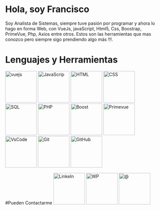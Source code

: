 # Hola, soy Francisco 
Soy Analista de Sistemas, siempre tuve pasión por programar y ahora lo hago en forma Web, con VueJs, javaScript, Html5, Css, Boostrap, PrimeVue, Php, Axios entre otros. Estos  son las herramientas que mas conozco pero siempre sigo prendiendo algo más !!!.

# Lenguajes y Herramientas
<img src="https://user-images.githubusercontent.com/67288434/163403884-1ce4499f-046b-4b9e-9d7d-0ce73b1522ae.png" alt="vuejs" height=100px >
<img src="https://user-images.githubusercontent.com/67288434/163403905-257c543c-6ce7-4fa1-a302-db87e6463b0d.png" alt="JavaScrip" height=100px >
<img src="https://user-images.githubusercontent.com/67288434/163403929-1055ccde-6cba-498f-b877-d3cc94e353f5.png" alt="HTML" height=100px >
<img src="https://user-images.githubusercontent.com/67288434/163403940-bb5b8aa9-108c-4cb9-8402-105c0416c8ad.png" alt="CSS" height=100px >
<img src="https://user-images.githubusercontent.com/67288434/163403962-8eb27022-a19f-4536-b90d-91d209ec198d.png" alt="SQL" height=100px >
<img src="https://user-images.githubusercontent.com/67288434/163403989-4b98b7a1-bd89-4834-a0ac-d8476e0799c4.png" alt="PHP" height=100px >
<img src="https://user-images.githubusercontent.com/67288434/163404188-da2319f5-b675-4231-bf2e-c8d72262bbd7.jpg" alt="Boost" height=100px >
<img src="https://user-images.githubusercontent.com/67288434/163404204-891f7fc7-6e2d-4e7c-9cd6-96644caaa4df.jpg" alt="Primevue" height=100px >
<img src="https://user-images.githubusercontent.com/67288434/163404241-fa3cb14f-c657-4d75-aac3-9fbb92f984de.png" alt="VsCode" height=100px >
<img src="https://user-images.githubusercontent.com/67288434/163404250-637eaaa8-92d4-44c7-ae25-f6260fddaa34.png" alt="Git" height=100px >
<img src="https://user-images.githubusercontent.com/67288434/163404260-bcbe2d55-9dff-4d63-bdb2-0b6e9cebedb4.png" alt="GitHub" height=100px >


#Pueden Contactarme
<img src="https://user-images.githubusercontent.com/67288434/163404390-d394b597-166b-4c61-b0b7-2ab72e725a53.png" alt="LinkeIn" height=100px >
<img src="https://user-images.githubusercontent.com/67288434/163404398-6d731200-b68e-4a7e-ba09-c44d7a4a4575.png" alt="WP" height=100px >
<img src="https://user-images.githubusercontent.com/67288434/163404410-0cbc0d35-e58b-48c2-b641-4bdb58bad9d2.png" alt="@" height=100px >
